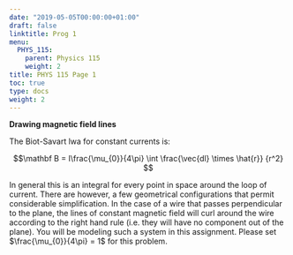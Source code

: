 ```yaml
---
date: "2019-05-05T00:00:00+01:00"
draft: false
linktitle: Prog 1
menu:
  PHYS_115:
    parent: Physics 115
    weight: 2
title: PHYS 115 Page 1
toc: true
type: docs
weight: 2
---
```


**Drawing magnetic field lines**

The Biot-Savart lwa for constant currents is:

$$\mathbf B = I\frac{\mu_{0}}{4\pi} \int \frac{\vec{dl} \times \hat{r}} {r^2} $$

In general this is an integral for every point in space around the loop of current. There are however, a few geometrical configurations that permit considerable simplification. In the case of a wire that passes perpendicular to the plane, the lines of constant magnetic field will curl around the wire according to the right hand rule (i.e. they will have no component out of the plane). You will be modeling such a system in this assignment.  Please set $\frac{\mu_{0}}{4\pi} = 1$  for this problem.